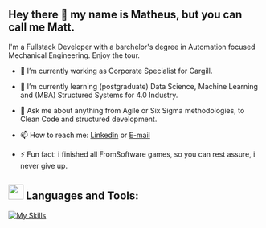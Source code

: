 ## Hey there 👋 my name is Matheus, but you can call me Matt.
I'm a Fullstack Developer with a barchelor's degree in Automation focused Mechanical Engineering.
Enjoy the tour.

- 🔭 I’m currently working as Corporate Specialist for Cargill.
- 🌱 I’m currently learning (postgraduate) Data Science, Machine Learning and (MBA) Structured Systems for 4.0 Industry.

- 💬 Ask me about anything from Agile or Six Sigma methodologies, to Clean Code and structured development. 
- 📫 How to reach me: [Linkedin](https://www.linkedin.com/in/matheus-reis-martins-5694011a2/) or [E-mail](mailto:math.kings.m@gmail.com)
- ⚡ Fun fact: i finished all FromSoftware games, so you can rest assure, i never give up.

## <img src="https://github.com/MattKings27/MattKings27/blob/main/icons/Rocket.png" height="30" /> **Languages and Tools:** 
[![My Skills](https://skillicons.dev/icons?i=java,spring,py,mysql,postgres,js,ts,angular,react,nodejs,html,css,bootstrap,tailwind,scss,arduino,autocad,pytorch,tensorflow)](#)

